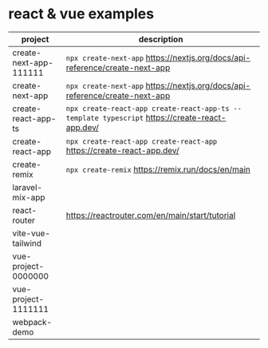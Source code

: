 # react & vue examples

| project                | description
|------------------------|------------
| create-next-app-111111 | `npx create-next-app` https://nextjs.org/docs/api-reference/create-next-app
| create-next-app        | `npx create-next-app` https://nextjs.org/docs/api-reference/create-next-app
| create-react-app-ts    | `npx create-react-app create-react-app-ts --template typescript` https://create-react-app.dev/
| create-react-app       | `npx create-react-app create-react-app` https://create-react-app.dev/
| create-remix           | `npx create-remix` https://remix.run/docs/en/main
| laravel-mix-app        |
| react-router           | https://reactrouter.com/en/main/start/tutorial
| vite-vue-tailwind      |
| vue-project-0000000    |
| vue-project-1111111    |
| webpack-demo           |
